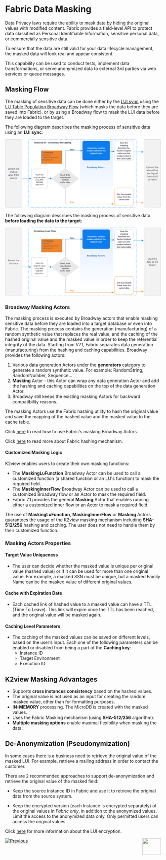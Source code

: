 # Fabric Data Masking

Data Privacy laws require the ability to mask data by hiding the original values with modified content. 
Fabric provides a field-level API to protect data classified as Personal Identifiable Information, sensitive personal data, or commercially sensitive data.

To ensure that the data are still valid for your data lifecycle management, the masked data will look real and appear consistent.

This capability can be used to conduct tests, implement data transformations, or serve anonymized data to external 3rd parties via web services or queue messages.


## Masking Flow

The masking of sensitive data can be done either by the [LUI sync](/articles/14_sync_LU_instance/01_sync_LUI_overview.md) using the [LU Table Population Broadway Flow](/articles/07_table_population/14_table_population_based_Broadway.md) (which masks the data before they are saved into Fabric), or by using a Broadway flow to mask the LUI data before they are loaded to the target.

The following diagram describes the masking process of sensitive data using an **LUI sync**:

![masking flow](images/masking_flow.png)



The following diagram describes the masking process of sensitive data **before loading the data to the target**:

![masking flow](images/masking_flow_load_to_target.png)



### Broadway Masking Actors

The masking process is executed by Broadway actors that enable masking sensitive data before they are loaded into a target database or even into Fabric. The masking process contains the generation (manufacturing) of a random synthetic value that replaces the real value, and the caching of the hashed original value and the masked value in order to keep the referential integrity of the data. 
Starting from V7.1, Fabric separates data generation (manufacturing) from the hashing and caching capabilities. Broadway provides the following actors: 

1. Various data generation Actors under the **generators** category to generate a random synthetic value. For example: RandomString, RandomNumber, Sequence...
2. **Masking** Actor - this Actor can wrap any data generation Actor and add the hashing and caching capabilities on the top of the data generation Actor.
3. Broadway still keeps the existing masking Actors for backward compatibility reasons.

The masking Actors use the Fabric hashing utility to hash the original value and save the mapping of the hashed value and the masked value to the cache table.

Click [here](/articles/19_Broadway/actors/07_masking_and_sequence_actors.md) to read how to use Fabric's masking Broadway Actors.

Click [here](02_fabric_entities_design.md#fabric-hashing-mechanism) to read more about Fabric hashing mechanism.

#### Customized Masking Logic 

K2view enables users to create their own masking functions:
- The **MaskingLuFunction** Broadway Actor can be used to call a customized function (a shared function or an LU's function) to mask the required field.  
- The **MaskingInnerFlow** Broadway Actor can be used to call a customized Broadway flow or an Actor to mask the required field.
- Fabric 7.1 provides the general **Masking** Actor that enables running either a customized inner flow or an Actor to mask a required field.

The use of **MaskingLuFunction**, **MaskingInnerFlow** or **Masking** Actors guarantees the usage of the K2view masking mechanism including **SHA-512/256** hashing and caching. The user does not need to handle them by their customized function.

### Masking Actors Properties

#### Target Value Uniqueness

- The user can decide whether the masked value is unique per original value (hashed value) or if it can be used for more than one original value. For example, a masked SSN must be unique, but a masked Family Name can be the masked value of different original values. 

#### Cache with Expiration Date

- Each cached link of hashed value to a masked value can have a TTL (Time To Leave). This link will expire once the TTL has been reached, and the original value will be masked again.

#### Caching Level Parameters

- The caching of the masked values can be saved on different levels, based on the user’s input. Each one of the following parameters can be enabled or disabled from being a part of the **Caching key**:
  - Instance ID
  - Target Environment
  - Execution ID

## K2view Masking Advantages

- Supports **cross instances consistency** based on the hashed values.
- The original value is not used as an input for creating the random masked value, other than for formatting purposes.
- **IN-MEMORY** processing. The MicroDB is created with the masked values.
- Uses the Fabric Masking mechanism (using **SHA-512/256** algorithm).
- **Multiple masking options** enable maximal flexibility when masking the data.

## De-Anonymization (Pseudonymization)

In some cases there is a business need to retrieve the original value of the masked LUI. For example, retrieve a mailing address in order to contact the customer. 

There are 2 recommended approaches to support de-anonymization and retrieve the original value of the masked field: 

- Keep the source Instance ID in Fabric and use it to retrieve the original data from the source system.

- Keep the encrypted version (each Instance is encrypted separately) of the original values in *Fabric only*, in addition to the anonymized values. Limit the access to the anonymized data only. Only permitted users can access the original values.

Click [here](/articles/26_fabric_security/03_fabric_LUI_encryption.md) for more information about the LUI encryption.

[![Previous](/articles/images/Previous.png)](/articles/26_fabric_security/05_fabric_webservices_security.md)[<img align="right" width="60" height="54" src="/articles/images/Next.png">](/articles/26_fabric_security/07_user_IAM_overview.md)

